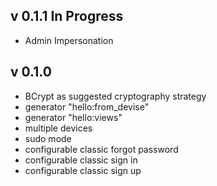 v 0.1.1 In Progress
-----------

- Admin Impersonation




v 0.1.0
-----------

- BCrypt as suggested cryptography strategy
- generator "hello:from_devise"
- generator "hello:views"
- multiple devices
- sudo mode
- configurable classic forgot password
- configurable classic sign in
- configurable classic sign up
